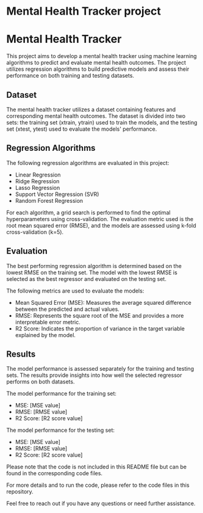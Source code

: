 # Mental Health Tracker project

# Mental Health Tracker


This project aims to develop a mental health tracker using machine learning algorithms to predict and evaluate mental health outcomes. The project utilizes regression algorithms to build predictive models and assess their performance on both training and testing datasets.

## Dataset

The mental health tracker utilizes a dataset containing features and corresponding mental health outcomes. The dataset is divided into two sets: the training set (xtrain, ytrain) used to train the models, and the testing set (xtest, ytest) used to evaluate the models' performance.

## Regression Algorithms

The following regression algorithms are evaluated in this project:

- Linear Regression
- Ridge Regression
- Lasso Regression
- Support Vector Regression (SVR)
- Random Forest Regression

For each algorithm, a grid search is performed to find the optimal hyperparameters using cross-validation. The evaluation metric used is the root mean squared error (RMSE), and the models are assessed using k-fold cross-validation (k=5).

## Evaluation

The best performing regression algorithm is determined based on the lowest RMSE on the training set. The model with the lowest RMSE is selected as the best regressor and evaluated on the testing set.

The following metrics are used to evaluate the models:

- Mean Squared Error (MSE): Measures the average squared difference between the predicted and actual values.
- RMSE: Represents the square root of the MSE and provides a more interpretable error metric.
- R2 Score: Indicates the proportion of variance in the target variable explained by the model.

## Results

The model performance is assessed separately for the training and testing sets. The results provide insights into how well the selected regressor performs on both datasets.

The model performance for the training set:
- MSE: [MSE value]
- RMSE: [RMSE value]
- R2 Score: [R2 score value]

The model performance for the testing set:
- MSE: [MSE value]
- RMSE: [RMSE value]
- R2 Score: [R2 score value]

Please note that the code is not included in this README file but can be found in the corresponding code files.

For more details and to run the code, please refer to the code files in this repository.

Feel free to reach out if you have any questions or need further assistance.
